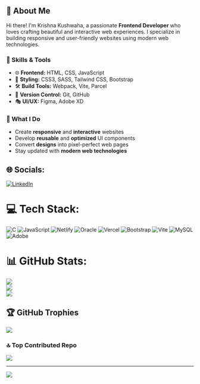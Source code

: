 ## 👋 About Me  

Hi there! I'm Krishna Kushwaha, a passionate **Frontend Developer** who loves crafting beautiful and interactive web experiences. I specialize in building responsive and user-friendly websites using modern web technologies.  

### 🔧 Skills & Tools  
- 🌐 **Frontend:** HTML, CSS, JavaScript  
- 🎨 **Styling:** CSS3, SASS, Tailwind CSS, Bootstrap 
- 🛠️ **Build Tools:** Webpack, Vite, Parcel  
- 🔗 **Version Control:** Git, GitHub  
- 🎭 **UI/UX:** Figma, Adobe XD  

### 🚀 What I Do  
- Create **responsive** and **interactive** websites  
- Develop **reusable** and **optimized** UI components  
- Convert **designs** into pixel-perfect web pages  
- Stay updated with **modern web technologies**
## 🌐 Socials:
[![LinkedIn](https://img.shields.io/badge/LinkedIn-%230077B5.svg?logo=linkedin&logoColor=white)](https://linkedin.com/in/krishna-kumar-singh) 

# 💻 Tech Stack:
![C](https://img.shields.io/badge/c-%2300599C.svg?style=for-the-badge&logo=c&logoColor=white) ![JavaScript](https://img.shields.io/badge/javascript-%23323330.svg?style=for-the-badge&logo=javascript&logoColor=%23F7DF1E) ![Netlify](https://img.shields.io/badge/netlify-%23000000.svg?style=for-the-badge&logo=netlify&logoColor=#00C7B7) ![Oracle](https://img.shields.io/badge/Oracle-F80000?style=for-the-badge&logo=oracle&logoColor=white) ![Vercel](https://img.shields.io/badge/vercel-%23000000.svg?style=for-the-badge&logo=vercel&logoColor=white) ![Bootstrap](https://img.shields.io/badge/bootstrap-%238511FA.svg?style=for-the-badge&logo=bootstrap&logoColor=white) ![Vite](https://img.shields.io/badge/vite-%23646CFF.svg?style=for-the-badge&logo=vite&logoColor=white) ![MySQL](https://img.shields.io/badge/mysql-4479A1.svg?style=for-the-badge&logo=mysql&logoColor=white) ![Adobe](https://img.shields.io/badge/adobe-%23FF0000.svg?style=for-the-badge&logo=adobe&logoColor=white)
# 📊 GitHub Stats:
![](https://github-readme-stats.vercel.app/api?username=Krishnakushwaha01&theme=dark&hide_border=false&include_all_commits=true&count_private=true)<br/>
![](https://github-readme-streak-stats.herokuapp.com/?user=Krishnakushwaha01&theme=dark&hide_border=false)<br/>
![](https://github-readme-stats.vercel.app/api/top-langs/?username=Krishnakushwaha01&theme=dark&hide_border=false&include_all_commits=true&count_private=true&layout=compact)

## 🏆 GitHub Trophies
![](https://github-profile-trophy.vercel.app/?username=Krishnakushwaha01&theme=radical&no-frame=false&no-bg=true&margin-w=4)

### 🔝 Top Contributed Repo
![](https://github-contributor-stats.vercel.app/api?username=Krishnakushwaha01&limit=5&theme=dark&combine_all_yearly_contributions=true)

---
[![](https://visitcount.itsvg.in/api?id=Krishnakushwaha01&icon=0&color=0)](https://visitcount.itsvg.in)

<!-- Proudly created with GPRM ( https://gprm.itsvg.in ) -->
